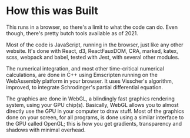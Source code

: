 <!--
title: my Squishy Electron project
description: Overview and some results from Squishy Electron
-->
# How this was Built

This runs in a browser, so there's a limit to what the code can do.  Even though, there's pretty butch tools available as of 2021.

Most of the code is JavaScript, running in the browser, just like any other website.  It's done with React, d3, ReactFauxDOM, CRA, marked, katex, scss, webpack and babel, tested with Jest, with several other modules.

The numerical  integration, and most other time-critical numerical calculations, are done in C++ using Emscripten running on the WebAssembly platform in your browser.  It uses Visscher's algorithm, improved, to integrate Schrodinger's partial differential equation.

The graphics are done in WebGL, a blindingly fast graphics rendering system, using your GPU chip(s).  Basically, WebGL allows you to almost directly use the GPU in your computer to draw stuff.  Most of the graphics done on your screen, for all programs, is done using a similar interface to the GPU called OpenGL; this is how you get gradients, transparency and shadows with minimal overhead.

